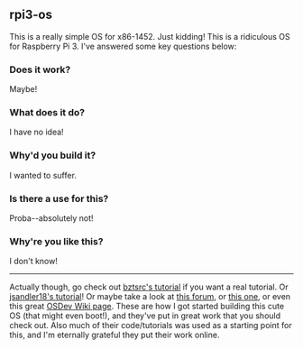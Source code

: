 ## rpi3-os

This is a really simple OS for x86-1452. Just kidding! This is a ridiculous OS for Raspberry Pi 3. I've answered some key questions below:

### Does it work?
Maybe!

### What does it do?
I have no idea!

### Why'd you build it?
I wanted to suffer.

### Is there a use for this?
Proba--absolutely not!

### Why're you like this?
I don't know!

-----

Actually though, go check out [bztsrc's tutorial](https://github.com/bztsrc/raspi3-tutorial) if you want a real tutorial. Or [jsandler18's tutorial](https://jsandler18.github.io/)! Or maybe take a look at [this forum](https://www.raspberrypi.org/forums/viewtopic.php?t=201556), or [this one](https://www.raspberrypi.org/forums/viewtopic.php?t=214367), or even this great [OSDev Wiki page](https://wiki.osdev.org/Raspberry_Pi_Bare_Bones). These are how I got started building this cute OS (that might even boot!), and they've put in great work that you should check out. Also much of their code/tutorials was used as a starting point for this, and I'm eternally grateful they put their work online.